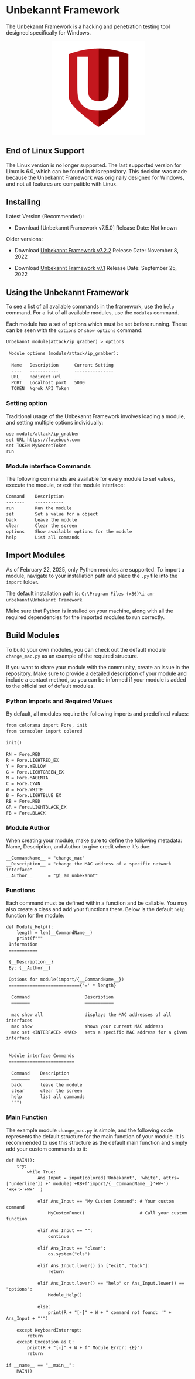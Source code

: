 # Unbekannt Framework
The Unbekannt Framework is a hacking and penetration testing tool designed specifically for Windows.

<p align="center">
  <img src="https://raw.githubusercontent.com/i-am-unbekannt/unbekannt-framework/main/libreq/logo.png">
</p>

## End of Linux Support
The Linux version is no longer supported. The last supported version for Linux is 6.0, which can be found in this repository.
This decision was made because the Unbekannt Framework was originally designed for Windows, and not all features are compatible with Linux.

## Installing
Latest Version (Recommended):
* Download [Unbekannt Framework v7.5.0]
  Release Date: Not known

Older versions:
* Download [Unbekannt Framework v7.2.2](https://www.mediafire.com/file/pw1ztzmh7x4i4dl/unbekannt-framework-v7.2.2-x64-installer.exe/file)
  Release Date: November 8, 2022

* Download [Unbekannt Framework v7.1](https://www.mediafire.com/file/fzmtezq4xdob3t0/unbekannt-framework-v7.1-windows-x64-installer.exe/file)
  Release Date: September 25, 2022

## Using the Unbekannt Framework
To see a list of all available commands in the framework, use the `help` command. For a list of all available modules, use the `modules` command.

Each module has a set of options which must be set before running. These can be seen with the `options` or `show options` command:

```
Unbekannt module(attack/ip_grabber) > options

 Module options (module/attack/ip_grabber):

  Name   Description      Current Setting
  ----   -----------      ---------------
  URL    Redirect url
  PORT   Localhost port   5000
  TOKEN  Ngrok API Token
```

### Setting option
Traditional usage of the Unbekannt Framework involves loading a module, and setting multiple options individually:

```
use module/attack/ip_grabber
set URL https://facebook.com
set TOKEN MySecretToken
run
```

### Module interface Commands
The following commands are available for every module to set values, execute the module, or exit the module interface:

```
Command    Description
-------    -----------
run        Run the module
set        Set a value for a object
back       Leave the module
clear      Clear the screen
options    Show available options for the module
help       List all commands
```

## Import Modules
As of February 22, 2025, only Python modules are supported. To import a module, navigate to your installation path and place the `.py` file into the `import` folder.

The default installation path is:
`C:\Program Files (x86)\i-am-unbekannt\Unbekannt Framework`

Make sure that Python is installed on your machine, along with all the required dependencies for the imported modules to run correctly. 

## Build Modules
To build your own modules, you can check out the default module `change_mac.py` as an example of the required structure.

If you want to share your module with the community, create an issue in the repository. Make sure to provide a detailed description of your module and include a contact method, so you can be informed if your module is added to the official set of default modules.

### Python Imports and Required Values
By default, all modules require the following imports and predefined values:

```
from colorama import Fore, init
from termcolor import colored

init()

RN = Fore.RED
R = Fore.LIGHTRED_EX
Y = Fore.YELLOW
G = Fore.LIGHTGREEN_EX
M = Fore.MAGENTA
C = Fore.CYAN
W = Fore.WHITE
B = Fore.LIGHTBLUE_EX
RB = Fore.RED
GR = Fore.LIGHTBLACK_EX
FB = Fore.BLACK
```

### Module Author
When creating your module, make sure to define the following metadata: Name, Description, and Author to give credit where it's due:

```
__CommandName__ = "change_mac"
__Description__ = "change the MAC address of a specific network interface"
__Author__      = "@i_am_unbekannt"
```

### Functions
Each command must be defined within a function and be callable. You may also create a class and add your functions there. Below is the default `help` function for the module:

```
def Module_Help():
    length = len(__CommandName__)
    print(f"""
 Information
 ===========

 {__Description__}
 By: {__Author__}
          
 Options for module(import/{__CommandName__})
 ==========================={'=' * length}

  Command                     Description
  ———————                     ———————————

  mac show all                displays the MAC addresses of all interfaces
  mac show                    shows your current MAC address
  mac set <INTERFACE> <MAC>   sets a specific MAC address for a given interface


 Module interface Commands
 =========================

  Command    Description
  ———————    ———————————
  back       leave the module
  clear      clear the screen
  help       list all commands
  """)
```

### Main Function
The example module `change_mac.py` is simple, and the following code represents the default structure for the main function of your module. It is recommended to use this structure as the default main function and simply add your custom commands to it:

```
def MAIN():
    try:
        while True:
            Ans_Input = input(colored('Unbekannt', 'white', attrs=['underline']) +' module('+RB+f'import/{__CommandName__}'+W+') '+R+'>'+W+' ')

            elif Ans_Input == "My Custom Command": # Your custom command
                MyCustomFunc()                     # Call your custom function

            elif Ans_Input == "":
                continue

            elif Ans_Input == "clear":
                os.system("cls")

            elif Ans_Input.lower() in ["exit", "back"]:
                return

            elif Ans_Input.lower() == "help" or Ans_Input.lower() == "options":
                Module_Help()

            else:
                print(R + "[-]" + W + " command not found: '" + Ans_Input + "'")

    except KeyboardInterrupt:
        return
    except Exception as E:
        print(R + "[-]" + W + f" Module Error: {E}")
        return

if __name__ == "__main__":
    MAIN()
```
